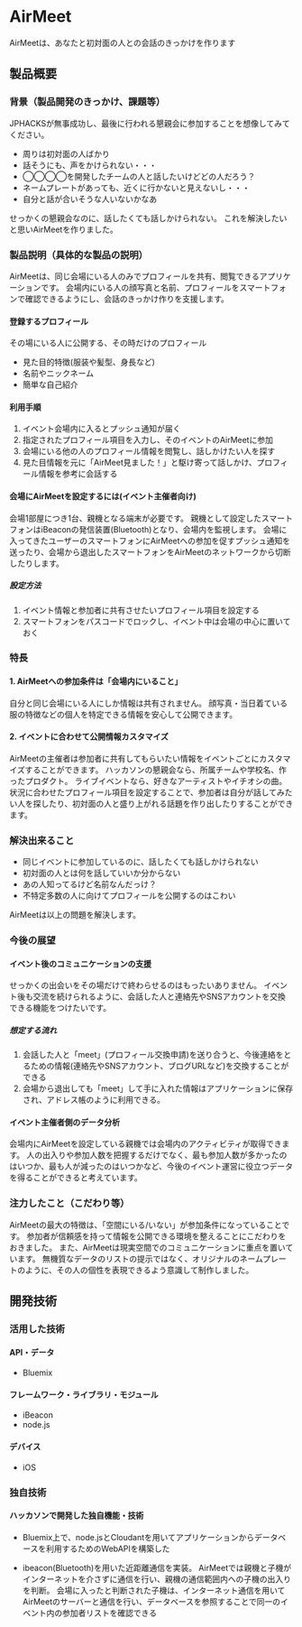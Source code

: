 # AirMeet
AirMeetは、あなたと初対面の人との会話のきっかけを作ります

## 製品概要
### 背景（製品開発のきっかけ、課題等）
JPHACKSが無事成功し、最後に行われる懇親会に参加することを想像してみてください。

* 周りは初対面の人ばかり
* 話そうにも、声をかけられない・・・
* ◯◯◯◯を開発したチームの人と話したいけどどの人だろう？
* ネームプレートがあっても、近くに行かないと見えないし・・・
* 自分と話が合いそうな人いないかなあ

せっかくの懇親会なのに、話したくても話しかけられない。
これを解決したいと思いAirMeetを作りました。

### 製品説明（具体的な製品の説明）
AirMeetは、同じ会場にいる人のみでプロフィールを共有、閲覧できるアプリケーションです。
会場内にいる人の顔写真と名前、プロフィールをスマートフォンで確認できるようにし、会話のきっかけ作りを支援します。

#### 登録するプロフィール
その場にいる人に公開する、その時だけのプロフィール

* 見た目的特徴(服装や髪型、身長など)
* 名前やニックネーム
* 簡単な自己紹介

#### 利用手順
1. イベント会場内に入るとプッシュ通知が届く
2. 指定されたプロフィール項目を入力し、そのイベントのAirMeetに参加
3. 会場にいる他の人のプロフィール情報を閲覧し、話しかけたい人を探す
4. 見た目情報を元に「AirMeet見ました！」と駆け寄って話しかけ、プロフィール情報を参考に会話する

#### 会場にAirMeetを設定するには(イベント主催者向け)
会場1部屋につき1台、親機となる端末が必要です。
親機として設定したスマートフォンはiBeaconの発信装置(Bluetooth)となり、会場内を監視します。
会場に入ってきたユーザーのスマートフォンにAirMeetへの参加を促すプッシュ通知を送ったり、会場から退出したスマートフォンをAirMeetのネットワークから切断したりします。

##### 設定方法
1. イベント情報と参加者に共有させたいプロフィール項目を設定する
2. スマートフォンをパスコードでロックし、イベント中は会場の中心に置いておく

### 特長

#### 1. AirMeetへの参加条件は「会場内にいること」
自分と同じ会場にいる人にしか情報は共有されません。
顔写真・当日着ている服の特徴などの個人を特定できる情報を安心して公開できます。

#### 2. イベントに合わせて公開情報カスタマイズ
AirMeetの主催者は参加者に共有してもらいたい情報をイベントごとにカスタマイズすることができます。
ハッカソンの懇親会なら、所属チームや学校名、作ったプロダクト。
ライブイベントなら、好きなアーティストやイチオシの曲。
状況に合わせたプロフィール項目を設定することで、参加者は自分が話してみたい人を探したり、初対面の人と盛り上がれる話題を作り出したりすることができます。


### 解決出来ること
* 同じイベントに参加しているのに、話したくても話しかけられない
* 初対面の人とは何を話していいか分からない
* あの人知ってるけど名前なんだっけ？
* 不特定多数の人に向けてプロフィールを公開するのはこわい

AirMeetは以上の問題を解決します。

### 今後の展望

#### イベント後のコミュニケーションの支援
せっかくの出会いをその場だけで終わらせるのはもったいありません。
イベント後も交流を続けられるように、会話した人と連絡先やSNSアカウントを交換できる機能をつけたいです。

##### 想定する流れ
1. 会話した人と「meet」(プロフィール交換申請)を送り合うと、今後連絡をとるための情報(連絡先やSNSアカウント、ブログURLなど)を交換することができる
2. 会場から退出しても「meet」して手に入れた情報はアプリケーションに保存され、アドレス帳のように利用できる。

#### イベント主催者側のデータ分析
会場内にAirMeetを設定している親機では会場内のアクティビティが取得できます。
人の出入りや参加人数を把握するだけでなく、最も参加人数が多かったのはいつか、最も人が減ったのはいつかなど、今後のイベント運営に役立つデータを得ることができると考えています。

### 注力したこと（こだわり等）
AirMeetの最大の特徴は、「空間にいる/いない」が参加条件になっていることです。
参加者が信頼感を持って情報を公開できる環境を整えることにこだわりをおきました。 
また、AirMeetは現実空間でのコミュニケーションに重点を置いています。
無機質なデータのリストの提示ではなく、オリジナルのネームプレートのように、その人の個性を表現できるよう意識して制作しました。

## 開発技術
### 活用した技術
#### API・データ
* Bluemix

#### フレームワーク・ライブラリ・モジュール
* iBeacon
* node.js

#### デバイス
* iOS

### 独自技術
#### ハッカソンで開発した独自機能・技術
* Bluemix上で、node.jsとCloudantを用いてアプリケーションからデータベースを利用するためのWebAPIを構築した

* ibeacon(Bluetooth)を用いた近距離通信を実装。
AirMeetでは親機と子機がインターネットを介さずに通信を行い、親機の通信範囲内への子機の出入りを判断。
会場に入ったと判断された子機は、インターネット通信を用いてAirMeetのサーバーと通信を行い、データベースを参照することで同一のイベント内の参加者リストを確認できる
